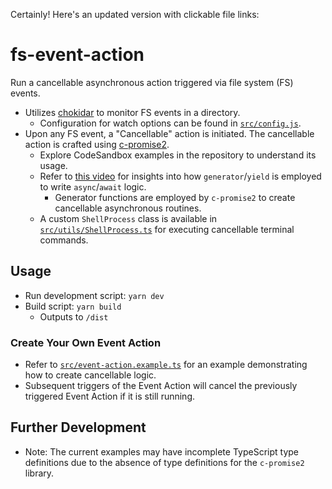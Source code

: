 Certainly! Here's an updated version with clickable file links:

# fs-event-action

Run a cancellable asynchronous action triggered via file system (FS) events.

- Utilizes [chokidar](https://github.com/paulmillr/chokidar) to monitor FS events in a directory.
  - Configuration for watch options can be found in [`src/config.js`](src/config.js).
- Upon any FS event, a "Cancellable" action is initiated. The cancellable action is crafted using [c-promise2](https://github.com/DigitalBrainJS/c-promise).
  - Explore CodeSandbox examples in the repository to understand its usage.
  - Refer to [this video](https://youtu.be/Em2jqwROdZc) for insights into how `generator`/`yield` is employed to write `async`/`await` logic.
    - Generator functions are employed by `c-promise2` to create cancellable asynchronous routines.
  - A custom `ShellProcess` class is available in [`src/utils/ShellProcess.ts`](src/utils/ShellProcess.ts) for executing cancellable terminal commands.

## Usage

- Run development script: `yarn dev`
- Build script: `yarn build`
  - Outputs to `/dist`

### Create Your Own Event Action

- Refer to [`src/event-action.example.ts`](src/event-action.example.ts) for an example demonstrating how to create cancellable logic.
- Subsequent triggers of the Event Action will cancel the previously triggered Event Action if it is still running.

## Further Development

- Note: The current examples may have incomplete TypeScript type definitions due to the absence of type definitions for the `c-promise2` library.
